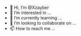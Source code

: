 - 👋 Hi, I’m @Xzayber
- 👀 I’m interested in ...
- 🌱 I’m currently learning ...
- 💞️ I’m looking to collaborate on ...
- 📫 How to reach me ...

<!---
Xzayber/Xzayber is a ✨ special ✨ repository because its `README.md` (this file) appears on your GitHub profile.
You can click the Preview link to take a look at your changes.
--->
